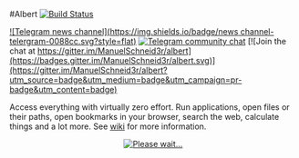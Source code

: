 #Albert [![Build Status](https://travis-ci.org/ManuelSchneid3r/albert.svg?branch=master)](https://travis-ci.org/ManuelSchneid3r/albert)


[![Telegram news channel](https://img.shields.io/badge/news channel-telergram-0088cc.svg?style=flat)](https://telegram.me/albertlauncher)
[![Telegram community chat](https://img.shields.io/badge/chat-telegram-0088cc.svg?style=flat)](https://telegram.me/albert_launcher_community)
[![Join the chat at https://gitter.im/ManuelSchneid3r/albert](https://badges.gitter.im/ManuelSchneid3r/albert.svg)](https://gitter.im/ManuelSchneid3r/albert?utm_source=badge&utm_medium=badge&utm_campaign=pr-badge&utm_content=badge)

Access everything with virtually zero effort. Run applications, open files or their paths, open bookmarks in your browser, search the web, calculate things and a lot more. See [wiki](https://github.com/ManuelSchneid3r/albert/wiki) for more information.

<p align="center">
  <a href="https://www.youtube.com/watch?v=fbF8-5TG8Qs">
    <img src="https://raw.githubusercontent.com/ManuelSchneid3r/albert/master/v0.8.11.gif" alt="Please wait…">
  </a>
</p>
